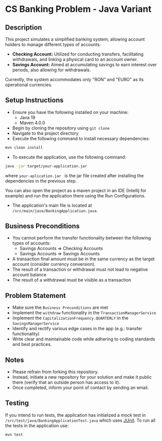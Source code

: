 # CS Banking Problem - Java Variant

## Description

This project simulates a simplified banking system, allowing account holders to manage different types of accounts:
- **Checking Account:** Utilized for conducting transfers, facilitating withdrawals, and linking a physical card to an account owner.
- **Savings Account:** Aimed at accumulating savings to earn interest over periods, also allowing for withdrawals.

Currently, the system accommodates only "RON" and "EURO" as its operational currencies.

## Setup Instructions
- Ensure you have the following installed on your machine:
    - Java 19
    - Maven 4.0.0
- Begin by cloning the repository using `git clone`
- Navigate to the project directory
- Execute the following command to install necessary dependencies:
```bash
mvn clean install
```

- To execute the application, use the following command:
```bash
java -jar target/your-application.jar
```
where ```your-aplication.jar ``` is the jar file created after installing the dependencies in the previous step.

You can also open the project as a maven project in an IDE (Intellij for example) and run the application there using the Run Configurations.
- The application's main file is located at `/src/main/java/BankingApplication.java`.

## Business Preconditions

- You cannot perform the transfer functionality between the following types of accounts:
    - Savings Accounts => Checking Accounts
    - Savings Accounts => Savings Accounts
- A transaction final amount must be in the same currency as the target account (consider currency conversion).
- The result of a transaction or withdrawal must not lead to negative account balance
- The result of a withdrawal must be visible as a transaction

## Problem Statement
- Make sure the `Business Preconditions` are met
- Implement the `withdraw` functionality in the `TransactionManagerService`
- Implement the `CapitalizationFrequency.QUARTERLY` in the `SavingsManagerService`
- Identify and rectify various edge cases in the app (e.g.: transfer functionality)
- Write clear and maintainable code while adhering to coding standards and best practices.

## Notes
- Please refrain from forking this repository.
- Instead, initiate a new repository for your solution and make it public there (verify that an outside person has access to it).
- Once completed, inform your point of contact by sending an email.

## Testing
If you intend to run tests, the application has initialized a mock test in `/src/test/java/BankingApplicationTest.java` which uses [JUnit](https://github.com/junit-team/junit4/wiki/Getting-started).
To run all the tests in the application use:
```bash
mvn test
```